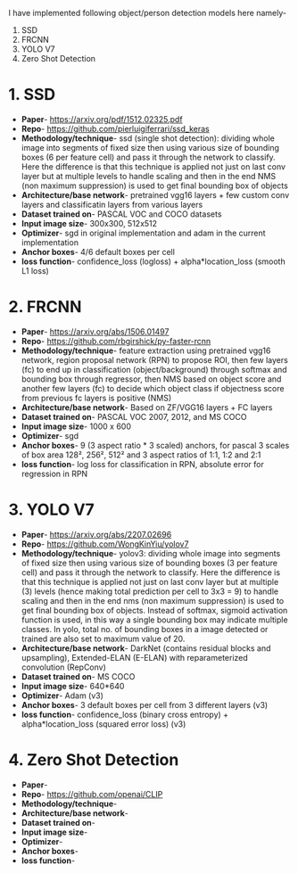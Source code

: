 I have implemented following object/person detection models here namely-
1) SSD
2) FRCNN
3) YOLO V7
4) Zero Shot Detection

# 1. SSD
* **Paper**- https://arxiv.org/pdf/1512.02325.pdf
* **Repo**- https://github.com/pierluigiferrari/ssd_keras
* **Methodology/technique**- ssd (single shot detection): dividing whole image into segments of fixed size then using various size of bounding boxes (6 per feature cell) and pass it through the network to classify. Here the difference is that this technique is applied not just on last conv layer but at multiple levels to handle scaling and then in the end NMS (non maximum suppression) is used to get final bounding box of objects
* **Architecture/base network**- pretrained vgg16 layers + few custom conv layers and classificatin layers from various layers
* **Dataset trained on**- PASCAL VOC and COCO datasets
* **Input image size**- 300x300, 512x512
* **Optimizer**- sgd in original implementation and adam in the current implementation
* **Anchor boxes**- 4/6 default boxes per cell
* **loss function**- confidence_loss (logloss) + alpha*location_loss (smooth L1 loss)

# 2. FRCNN
* **Paper**- https://arxiv.org/abs/1506.01497
* **Repo**- https://github.com/rbgirshick/py-faster-rcnn
* **Methodology/technique**- feature extraction using pretrained vgg16 network, region proposal network (RPN) to propose ROI, then few layers (fc) to end up in classification (object/background) through softmax and bounding box through regressor, then NMS based on object score and another few layers (fc) to decide which object class if objectness score from previous fc layers is positive (NMS)
* **Architecture/base network**-  Based on ZF/VGG16 layers + FC layers
* **Dataset trained on**- PASCAL VOC 2007, 2012, and MS COCO
* **Input image size**- 1000 x 600
* **Optimizer**- sgd
* **Anchor boxes**- 9 (3 aspect ratio * 3 scaled) anchors, for pascal 3 scales of box area 128², 256², 512² and 3 aspect ratios of 1:1, 1:2 and 2:1
* **loss function**- log loss for classification in RPN, absolute error for regression in RPN

# 3. YOLO V7
* **Paper**- https://arxiv.org/abs/2207.02696
* **Repo**- https://github.com/WongKinYiu/yolov7
* **Methodology/technique**- 
yolov3: dividing whole image into segments of fixed size then using various size of bounding boxes (3 per feature cell) and pass it through the network to classify. Here the difference is that this technique is applied not just on last conv layer but at multiple (3) levels (hence making total prediction per cell to 3x3 = 9) to handle scaling and then in the end nms (non maximum suppression) is used to get final bounding box of objects. Instead of softmax, sigmoid activation function is used, in this way a single bounding box may indicate multiple classes. In yolo, total no. of bounding boxes in a image detected or trained are also set to maximum value of 20.<br>
* **Architecture/base network**- DarkNet (contains residual blocks and upsampling), Extended-ELAN (E-ELAN) with reparameterized convolution (RepConv)
* **Dataset trained on**- MS COCO
* **Input image size**- 640*640
* **Optimizer**- Adam (v3)
* **Anchor boxes**- 3 default boxes per cell from 3 different layers (v3)
* **loss function**- confidence_loss (binary cross entropy) + alpha*location_loss (squared error loss) (v3)

# 4. Zero Shot Detection
* **Paper**- 
* **Repo**- https://github.com/openai/CLIP
* **Methodology/technique**- 
* **Architecture/base network**- 
* **Dataset trained on**- 
* **Input image size**- 
* **Optimizer**- 
* **Anchor boxes**- 
* **loss function**- 